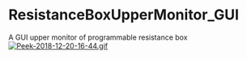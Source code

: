 # ResistanceBoxUpperMonitor_GUI
A GUI  upper monitor of programmable resistance box
[![Peek-2018-12-20-16-44.gif](https://i.postimg.cc/BQpzqqWz/Peek-2018-12-20-16-44.gif)](https://postimg.cc/ykJjjC8h)
